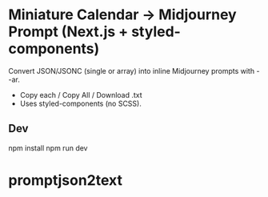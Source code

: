 # Miniature Calendar → Midjourney Prompt (Next.js + styled-components)
Convert JSON/JSONC (single or array) into inline Midjourney prompts with --ar.
- Copy each / Copy All / Download .txt
- Uses styled-components (no SCSS).

## Dev
npm install
npm run dev
# promptjson2text
